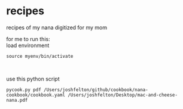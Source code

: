# recipes
recipes of my nana digitized for my mom

for me to run this:<br>
load environment
```{bash}
source myenv/bin/activate
```
<br> 

use this python script 
<br> 
```{python}
pycook.py pdf /Users/joshfelton/github/cookbook/nana-cookbook/cookbook.yaml /Users/joshfelton/Desktop/mac-and-cheese-nana.pdf
```
